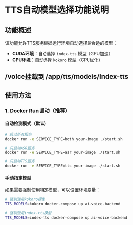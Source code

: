 # TTS自动模型选择功能说明

## 功能概述

该功能允许TTS服务根据运行环境自动选择最合适的模型：
- **CUDA环境**：自动选择 `index-tts` 模型（GPU加速）
- **CPU环境**：自动选择 `kokoro` 模型（CPU优化）

## /voice挂载到 /app/tts/models/index-tts

## 使用方法

### 1. Docker Run 启动（推荐）

#### 自动检测模式（默认）
```bash
# 启动所有服务
docker run -e SERVICE_TYPE=both your-image ./start.sh

# 只启动ASR服务
docker run -e SERVICE_TYPE=asr your-image ./start.sh

# 只启动TTS服务
docker run -e SERVICE_TYPE=tts your-image ./start.sh
```

#### 手动指定模型
如果需要强制使用特定模型，可以设置环境变量：

```bash
# 强制使用kokoro模型
TTS_MODELS=kokoro docker-compose up ai-voice-backend

# 强制使用index-tts模型
TTS_MODELS=index-tts docker-compose up ai-voice-backend
```